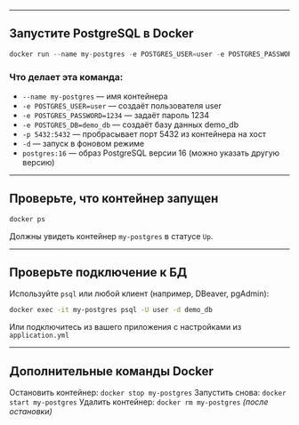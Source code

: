 

---
## Запустите PostgreSQL в Docker
```java
docker run --name my-postgres -e POSTGRES_USER=user -e POSTGRES_PASSWORD=1234 -e POSTGRES_DB=demo_db -p 5432:5432 -d postgres:16
```

### Что делает эта команда:
- `--name my-postgres` — имя контейнера
- `-e POSTGRES_USER=user` — создаёт пользователя user
- `-e POSTGRES_PASSWORD=1234` — задаёт пароль 1234
- `-e POSTGRES_DB=demo_db` — создаёт базу данных demo_db
- `-p 5432:5432` — пробрасывает порт 5432 из контейнера на хост
- `-d` — запуск в фоновом режиме
- `postgres:16` — образ PostgreSQL версии 16 (можно указать другую версию)

---
## Проверьте, что контейнер запущен
```bash
docker ps
```
Должны увидеть контейнер `my-postgres` в статусе `Up`.

---
## Проверьте подключение к БД
Используйте `psql` или любой клиент (например, DBeaver, pgAdmin):
```bash
docker exec -it my-postgres psql -U user -d demo_db
```
Или подключитесь из вашего приложения с настройками из `application.yml`

---
## Дополнительные команды Docker
Остановить контейнер: `docker stop my-postgres`
Запустить снова: `docker start my-postgres`
Удалить контейнер: `docker rm my-postgres` _(после остановки)_